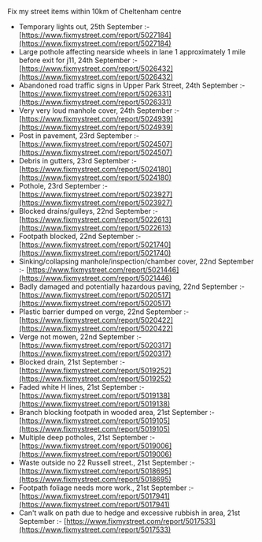 Fix my street items within 10km of Cheltenham centre

<!-- fix_marker starts -->

- Temporary lights out, 25th September :- [https://www.fixmystreet.com/report/5027184](https://www.fixmystreet.com/report/5027184)
- Large pothole affecting nearside wheels in lane 1 approximately 1 mile before exit for j11, 24th September :- [https://www.fixmystreet.com/report/5026432](https://www.fixmystreet.com/report/5026432)
- Abandoned road traffic signs in Upper Park Street, 24th September :- [https://www.fixmystreet.com/report/5026331](https://www.fixmystreet.com/report/5026331)
- Very very loud manhole cover, 24th September :- [https://www.fixmystreet.com/report/5024939](https://www.fixmystreet.com/report/5024939)
- Post in pavement, 23rd September :- [https://www.fixmystreet.com/report/5024507](https://www.fixmystreet.com/report/5024507)
- Debris in gutters, 23rd September :- [https://www.fixmystreet.com/report/5024180](https://www.fixmystreet.com/report/5024180)
- Pothole, 23rd September :- [https://www.fixmystreet.com/report/5023927](https://www.fixmystreet.com/report/5023927)
- Blocked drains/gulleys, 22nd September :- [https://www.fixmystreet.com/report/5022613](https://www.fixmystreet.com/report/5022613)
- Footpath blocked, 22nd September :- [https://www.fixmystreet.com/report/5021740](https://www.fixmystreet.com/report/5021740)
- Sinking/collapsing manhole/inspection/chamber cover, 22nd September :- [https://www.fixmystreet.com/report/5021446](https://www.fixmystreet.com/report/5021446)
- Badly damaged and potentially hazardous paving, 22nd September :- [https://www.fixmystreet.com/report/5020517](https://www.fixmystreet.com/report/5020517)
- Plastic barrier dumped on verge, 22nd September :- [https://www.fixmystreet.com/report/5020422](https://www.fixmystreet.com/report/5020422)
- Verge not mowen, 22nd September :- [https://www.fixmystreet.com/report/5020317](https://www.fixmystreet.com/report/5020317)
- Blocked drain, 21st September :- [https://www.fixmystreet.com/report/5019252](https://www.fixmystreet.com/report/5019252)
- Faded white H lines, 21st September :- [https://www.fixmystreet.com/report/5019138](https://www.fixmystreet.com/report/5019138)
- Branch blocking footpath in wooded area, 21st September :- [https://www.fixmystreet.com/report/5019105](https://www.fixmystreet.com/report/5019105)
- Multiple deep potholes, 21st September :- [https://www.fixmystreet.com/report/5019006](https://www.fixmystreet.com/report/5019006)
- Waste outside no 22 Russell street., 21st September :- [https://www.fixmystreet.com/report/5018695](https://www.fixmystreet.com/report/5018695)
- Footpath foliage needs more work., 21st September :- [https://www.fixmystreet.com/report/5017941](https://www.fixmystreet.com/report/5017941)
- Can't walk on path due to hedge and excessive rubbish in area, 21st September :- [https://www.fixmystreet.com/report/5017533](https://www.fixmystreet.com/report/5017533)

<!-- fix_marker ends -->